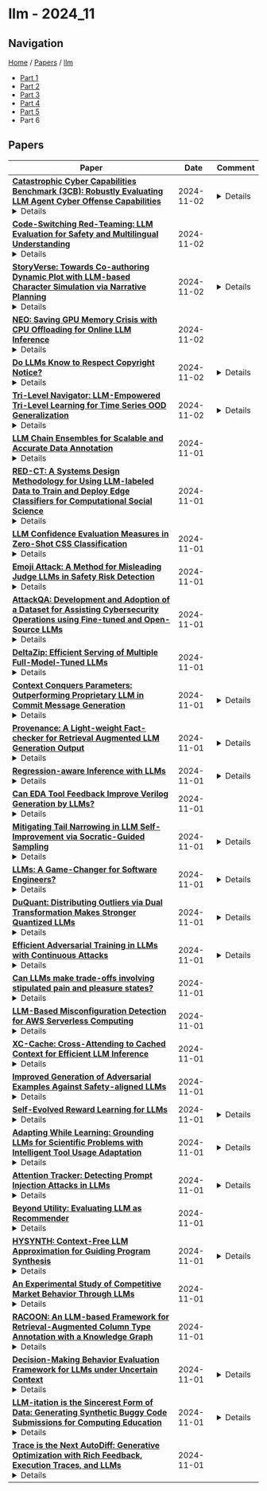 # llm - 2024_11

## Navigation

[Home](https://lixin97.github.io/arXivRadar) / [Papers](https://lixin97.github.io/arXivRadar/papers) / [llm](https://lixin97.github.io/arXivRadar/papers/llm)

- [Part 1](papers_1.md)
- [Part 2](papers_2.md)
- [Part 3](papers_3.md)
- [Part 4](papers_4.md)
- [Part 5](papers_5.md)
- Part 6

## Papers

| **Paper** | **Date** | **Comment** |
| --- | --- | --- |
| **[Catastrophic Cyber Capabilities Benchmark (3CB): Robustly Evaluating LLM Agent Cyber Offense Capabilities](http://arxiv.org/abs/2410.09114v2)**<details>LLM agents have the potential to revolutionize defensive cyber operations, but their offensive capabilities are not yet fully understood. To prepare for emerging threats, model developers and governments are evaluating the cyber capabilities of foundation models. However, these assessments often lack transparency and a comprehensive focus on offensive capabilities. In response, we introduce the Catastrophic Cyber Capabilities Benchmark (3CB), a novel framework designed to rigorously assess the real-world offensive capabilities of LLM agents. Our evaluation of modern LLMs on 3CB reveals that frontier models, such as GPT-4o and Claude 3.5 Sonnet, can perform offensive tasks such as reconnaissance and exploitation across domains ranging from binary analysis to web technologies. Conversely, smaller open-source models exhibit limited offensive capabilities. Our software solution and the corresponding benchmark provides a critical tool to reduce the gap between rapidly improving capabilities and robustness of cyber offense evaluations, aiding in the safer deployment and regulation of these powerful technologies.</details> | 2024-11-02 | <details>https://cybercapabilities.org/</details> |
| **[Code-Switching Red-Teaming: LLM Evaluation for Safety and Multilingual Understanding](http://arxiv.org/abs/2406.15481v2)**<details>As large language models (LLMs) have advanced rapidly, concerns regarding their safety have become prominent. In this paper, we discover that code-switching in red-teaming queries can effectively elicit undesirable behaviors of LLMs, which are common practices in natural language. We introduce a simple yet effective framework, CSRT, to synthesize code-switching red-teaming queries and investigate the safety and multilingual understanding of LLMs comprehensively. Through extensive experiments with ten state-of-the-art LLMs and code-switching queries combining up to 10 languages, we demonstrate that the CSRT significantly outperforms existing multilingual red-teaming techniques, achieving 46.7% more attacks than standard attacks in English and being effective in conventional safety domains. We also examine the multilingual ability of those LLMs to generate and understand code-switching texts. Additionally, we validate the extensibility of the CSRT by generating code-switching attack prompts with monolingual data. We finally conduct detailed ablation studies exploring code-switching and propound unintended correlation between resource availability of languages and safety alignment in existing multilingual LLMs.</details> | 2024-11-02 |  |
| **[StoryVerse: Towards Co-authoring Dynamic Plot with LLM-based Character Simulation via Narrative Planning](http://arxiv.org/abs/2405.13042v2)**<details>Automated plot generation for games enhances the player's experience by providing rich and immersive narrative experience that adapts to the player's actions. Traditional approaches adopt a symbolic narrative planning method which limits the scale and complexity of the generated plot by requiring extensive knowledge engineering work. Recent advancements use Large Language Models (LLMs) to drive the behavior of virtual characters, allowing plots to emerge from interactions between characters and their environments. However, the emergent nature of such decentralized plot generation makes it difficult for authors to direct plot progression. We propose a novel plot creation workflow that mediates between a writer's authorial intent and the emergent behaviors from LLM-driven character simulation, through a novel authorial structure called "abstract acts". The writers define high-level plot outlines that are later transformed into concrete character action sequences via an LLM-based narrative planning process, based on the game world state. The process creates "living stories" that dynamically adapt to various game world states, resulting in narratives co-created by the author, character simulation, and player. We present StoryVerse as a proof-of-concept system to demonstrate this plot creation workflow. We showcase the versatility of our approach with examples in different stories and game environments.</details> | 2024-11-02 | <details>Proceedings of the 19th international conference on the foundations of digital games 2024</details> |
| **[NEO: Saving GPU Memory Crisis with CPU Offloading for Online LLM Inference](http://arxiv.org/abs/2411.01142v1)**<details>Online LLM inference powers many exciting applications such as intelligent chatbots and autonomous agents. Modern LLM inference engines widely rely on request batching to improve inference throughput, aiming to make it cost-efficient when running on expensive GPU accelerators. However, the limited GPU memory has largely limited the batch size achieved in practice, leaving significant GPU compute resources wasted. We present NEO, an online LLM inference system that offloads part of attention compute and KV cache states from the GPU to the local host CPU, effectively increasing the GPU batch size and thus inference throughput. To this end, NEO proposes asymmetric GPU-CPU pipelining and load-aware scheduling to balance GPU and CPU loads and fully utilize their compute and memory resources. We evaluate NEO on a wide range of workloads (i.e., code generation, text summarization), GPUs (i.e., T4, A10G, H100), and LLM models (i.e., 7B, 8B, 70B). NEO achieves up to 7.5$\times$, 26%, and 14% higher throughput compared to GPU-only approach on T4, A10G, and H100 GPUs, respectively, while maintaining the same latency; with more powerful CPUs, NEO achieves up to 79.3% throughput gain on A10G GPU.</details> | 2024-11-02 |  |
| **[Do LLMs Know to Respect Copyright Notice?](http://arxiv.org/abs/2411.01136v1)**<details>Prior study shows that LLMs sometimes generate content that violates copyright. In this paper, we study another important yet underexplored problem, i.e., will LLMs respect copyright information in user input, and behave accordingly? The research problem is critical, as a negative answer would imply that LLMs will become the primary facilitator and accelerator of copyright infringement behavior. We conducted a series of experiments using a diverse set of language models, user prompts, and copyrighted materials, including books, news articles, API documentation, and movie scripts. Our study offers a conservative evaluation of the extent to which language models may infringe upon copyrights when processing user input containing protected material. This research emphasizes the need for further investigation and the importance of ensuring LLMs respect copyright regulations when handling user input to prevent unauthorized use or reproduction of protected content. We also release a benchmark dataset serving as a test bed for evaluating infringement behaviors by LLMs and stress the need for future alignment.</details> | 2024-11-02 | <details>EMNLP 2024 main</details> |
| **[Tri-Level Navigator: LLM-Empowered Tri-Level Learning for Time Series OOD Generalization](http://arxiv.org/abs/2410.07018v2)**<details>Out-of-Distribution (OOD) generalization in machine learning is a burgeoning area of study. Its primary goal is to enhance the adaptability and resilience of machine learning models when faced with new, unseen, and potentially adversarial data that significantly diverges from their original training datasets. In this paper, we investigate time series OOD generalization via pre-trained Large Language Models (LLMs). We first propose a novel \textbf{T}ri-level learning framework for \textbf{T}ime \textbf{S}eries \textbf{O}OD generalization, termed TTSO, which considers both sample-level and group-level uncertainties. This formula offers a fresh theoretic perspective for formulating and analyzing OOD generalization problem. In addition, we provide a theoretical analysis to justify this method is well motivated. We then develop a stratified localization algorithm tailored for this tri-level optimization problem, theoretically demonstrating the guaranteed convergence of the proposed algorithm. Our analysis also reveals that the iteration complexity to obtain an $\epsilon$-stationary point is bounded by O($\frac{1}{\epsilon^{2}}$). Extensive experiments on real-world datasets have been conducted to elucidate the effectiveness of the proposed method.</details> | 2024-11-02 | <details>Accepted at NeurIPS 2024</details> |
| **[LLM Chain Ensembles for Scalable and Accurate Data Annotation](http://arxiv.org/abs/2410.13006v2)**<details>The ability of large language models (LLMs) to perform zero-shot classification makes them viable solutions for data annotation in rapidly evolving domains where quality labeled data is often scarce and costly to obtain. However, the large-scale deployment of LLMs can be prohibitively expensive. This paper introduces an LLM chain ensemble methodology that aligns multiple LLMs in a sequence, routing data subsets to subsequent models based on classification uncertainty. This approach leverages the strengths of individual LLMs within a broader system, allowing each model to handle data points where it exhibits the highest confidence, while forwarding more complex cases to potentially more robust models. Our results show that the chain ensemble method often exceeds the performance of the best individual model in the chain and achieves substantial cost savings, making LLM chain ensembles a practical and efficient solution for large-scale data annotation challenges.</details> | 2024-11-01 |  |
| **[RED-CT: A Systems Design Methodology for Using LLM-labeled Data to Train and Deploy Edge Classifiers for Computational Social Science](http://arxiv.org/abs/2408.08217v2)**<details>Large language models (LLMs) have enhanced our ability to rapidly analyze and classify unstructured natural language data. However, concerns regarding cost, network limitations, and security constraints have posed challenges for their integration into work processes. In this study, we adopt a systems design approach to employing LLMs as imperfect data annotators for downstream supervised learning tasks, introducing novel system intervention measures aimed at improving classification performance. Our methodology outperforms LLM-generated labels in seven of eight tests, demonstrating an effective strategy for incorporating LLMs into the design and deployment of specialized, supervised learning models present in many industry use cases.</details> | 2024-11-01 |  |
| **[LLM Confidence Evaluation Measures in Zero-Shot CSS Classification](http://arxiv.org/abs/2410.13047v2)**<details>Assessing classification confidence is critical for leveraging large language models (LLMs) in automated labeling tasks, especially in the sensitive domains presented by Computational Social Science (CSS) tasks. In this paper, we make three key contributions: (1) we propose an uncertainty quantification (UQ) performance measure tailored for data annotation tasks, (2) we compare, for the first time, five different UQ strategies across three distinct LLMs and CSS data annotation tasks, (3) we introduce a novel UQ aggregation strategy that effectively identifies low-confidence LLM annotations and disproportionately uncovers data incorrectly labeled by the LLMs. Our results demonstrate that our proposed UQ aggregation strategy improves upon existing methods andcan be used to significantly improve human-in-the-loop data annotation processes.</details> | 2024-11-01 |  |
| **[Emoji Attack: A Method for Misleading Judge LLMs in Safety Risk Detection](http://arxiv.org/abs/2411.01077v1)**<details>Jailbreaking attacks show how Large Language Models (LLMs) can be tricked into generating harmful outputs using malicious prompts. To prevent these attacks, other LLMs are often used as judges to evaluate the harmfulness of the generated content. However, relying on LLMs as judges can introduce biases into the detection process, which in turn compromises the effectiveness of the evaluation. In this paper, we show that Judge LLMs, like other LLMs, are also affected by token segmentation bias. This bias occurs when tokens are split into smaller sub-tokens, altering their embeddings. This makes it harder for the model to detect harmful content. Specifically, this bias can cause sub-tokens to differ significantly from the original token in the embedding space, leading to incorrect "safe" predictions for harmful content. To exploit this bias in Judge LLMs, we introduce the Emoji Attack -- a method that places emojis within tokens to increase the embedding differences between sub-tokens and their originals. These emojis create new tokens that further distort the token embeddings, exacerbating the bias. To counter the Emoji Attack, we design prompts that help LLMs filter out unusual characters. However, this defense can still be bypassed by using a mix of emojis and other characters. The Emoji Attack can also be combined with existing jailbreaking prompts using few-shot learning, which enables LLMs to generate harmful responses with emojis. These responses are often mistakenly labeled as "safe" by Judge LLMs, allowing the attack to slip through. Our experiments with six state-of-the-art Judge LLMs show that the Emoji Attack allows 25\% of harmful responses to bypass detection by Llama Guard and Llama Guard 2, and up to 75\% by ShieldLM. These results highlight the need for stronger Judge LLMs to address this vulnerability.</details> | 2024-11-01 |  |
| **[AttackQA: Development and Adoption of a Dataset for Assisting Cybersecurity Operations using Fine-tuned and Open-Source LLMs](http://arxiv.org/abs/2411.01073v1)**<details>Retrieval-augmented generation (RAG) on specialized domain datasets has shown improved performance when large language models (LLMs) are fine-tuned for generating responses to user queries. In this study, we develop a cybersecurity question-answering (Q\&A) dataset, called AttackQA, and employ it to build a RAG-based Q\&A system designed for analysts in security operations centers. The dataset comprises 25,335 Q\&A pairs, accompanied by rationales to facilitate fine-tuning and evaluation. 80\% of the dataset was generated with help of a lightweight open-source LLM (LLama 3 8B), which produced over 1100 tokens per second with full 16-bit precision on SambaNova System's SN40L specialized hardware. To ensure dataset quality, we fine-tuned LLama 3 70B to detect and reject low-quality Q\&A pairs. In using the dataset for RAG, we demonstrate that fine-tuning open-source embeddings and LLMs can yield superior accuracy compared to OpenAI's state-of-the-art proprietary embedding and LLM (GPT-4o). Furthermore, we use Llama 3.1 405B as a judge to evaluate answer correctness, enabling the creation of a fully open-source, high-speed RAG and evaluation pipeline with a benchmark for model accuracy.</details> | 2024-11-01 |  |
| **[DeltaZip: Efficient Serving of Multiple Full-Model-Tuned LLMs](http://arxiv.org/abs/2312.05215v2)**<details>Fine-tuning large language models (LLMs) greatly improves model quality for downstream tasks. However, serving many fine-tuned LLMs concurrently is challenging due to the sporadic, bursty, and varying request patterns of different LLMs. To bridge this gap, we present DeltaZip, an LLM serving system that efficiently serves multiple full-parameter fine-tuned models concurrently by aggressively compressing model deltas by up to 10x while maintaining high model quality. The key insight behind this design is that fine-tuning results in small-magnitude changes to the pre-trained model. By co-designing the serving system with the compression algorithm, DeltaZip achieves 2x to 12x improvement in throughput compared to the state-of-the-art systems.</details> | 2024-11-01 |  |
| **[Context Conquers Parameters: Outperforming Proprietary LLM in Commit Message Generation](http://arxiv.org/abs/2408.02502v2)**<details>Commit messages provide descriptions of the modifications made in a commit using natural language, making them crucial for software maintenance and evolution. Recent developments in Large Language Models (LLMs) have led to their use in generating high-quality commit messages, such as the Omniscient Message Generator (OMG). This method employs GPT-4 to produce state-of-the-art commit messages. However, the use of proprietary LLMs like GPT-4 in coding tasks raises privacy and sustainability concerns, which may hinder their industrial adoption. Considering that open-source LLMs have achieved competitive performance in developer tasks such as compiler validation, this study investigates whether they can be used to generate commit messages that are comparable with OMG. Our experiments show that an open-source LLM can generate commit messages that are comparable to those produced by OMG. In addition, through a series of contextual refinements, we propose lOcal MessagE GenerAtor (OMEGA) , a CMG approach that uses a 4-bit quantized 8B open-source LLM. OMEGA produces state-of-the-art commit messages, surpassing the performance of GPT-4 in practitioners' preference.</details> | 2024-11-01 | <details>Accepted in ICSE 2025</details> |
| **[Provenance: A Light-weight Fact-checker for Retrieval Augmented LLM Generation Output](http://arxiv.org/abs/2411.01022v1)**<details>We present a light-weight approach for detecting nonfactual outputs from retrieval-augmented generation (RAG). Given a context and putative output, we compute a factuality score that can be thresholded to yield a binary decision to check the results of LLM-based question-answering, summarization, or other systems. Unlike factuality checkers that themselves rely on LLMs, we use compact, open-source natural language inference (NLI) models that yield a freely accessible solution with low latency and low cost at run-time, and no need for LLM fine-tuning. The approach also enables downstream mitigation and correction of hallucinations, by tracing them back to specific context chunks. Our experiments show high area under the ROC curve (AUC) across a wide range of relevant open source datasets, indicating the effectiveness of our method for fact-checking RAG output.</details> | 2024-11-01 | <details>To appear in Proceedings of EMNLP 2024 Industry Track</details> |
| **[Regression-aware Inference with LLMs](http://arxiv.org/abs/2403.04182v3)**<details>Large language models (LLMs) have shown strong results on a range of applications, including regression and scoring tasks. Typically, one obtains outputs from an LLM via autoregressive sampling from the model's output distribution. We show that this inference strategy can be sub-optimal for common regression and scoring evaluation metrics. As a remedy, we build on prior work on Minimum Bayes Risk decoding, and propose alternate inference strategies that estimate the Bayes-optimal solution for regression and scoring metrics in closed-form from sampled responses. We show that our proposal significantly improves over baselines across datasets and models.</details> | 2024-11-01 | <details>EMNLP Findings 2024</details> |
| **[Can EDA Tool Feedback Improve Verilog Generation by LLMs?](http://arxiv.org/abs/2411.11856v1)**<details>Traditionally, digital hardware designs are written in the Verilog hardware description language (HDL) and debugged manually by engineers. This can be time-consuming and error-prone for complex designs. Large Language Models (LLMs) are emerging as a potential tool to help generate fully functioning HDL code, but most works have focused on generation in the single-shot capacity: i.e., run and evaluate, a process that does not leverage debugging and as such does not adequately reflect a realistic development process. In this work we evaluate the ability of LLMs to leverage feedback from electronic design automation (EDA) tools to fix mistakes in their own generated Verilog. To accomplish this we present an open-source, highly customizable framework, AutoChip, which combines conversational LLMs with the output from Verilog compilers and simulations to iteratively generate and repair Verilog. To determine the success of these LLMs we leverage the VerilogEval benchmark set. We evaluate four state-of-the-art conversational LLMs, focusing on readily accessible commercial models. EDA tool feedback proved to be consistently more effective than zero-shot prompting only with GPT-4o, the most computationally complex model we evaluated. In the best case we observed a 5.8% increase in the number of successful designs with a 34.2% decrease in cost over the best zero-shot results. Mixing smaller models with this larger model at the end of the feedback iterations resulted in equally as much success as with GPT-4o using feedback, but for an additional 41.9% less cost (overall decrease in cost over zero-shot of 89.6%).</details> | 2024-11-01 |  |
| **[Mitigating Tail Narrowing in LLM Self-Improvement via Socratic-Guided Sampling](http://arxiv.org/abs/2411.00750v1)**<details>Self-improvement methods enable large language models (LLMs) to generate solutions themselves and iteratively train on filtered, high-quality rationales. This process proves effective and reduces the reliance on human supervision in LLMs' reasoning, but the performance soon plateaus. We delve into the process and find that models tend to over-sample on easy queries and under-sample on queries they have yet to master. As iterations proceed, this imbalance in sampling is exacerbated, leading to a long-tail distribution where solutions to difficult queries almost diminish. This phenomenon limits the performance gain of self-improving models. A straightforward solution is brute-force sampling to balance the distribution, which significantly raises computational costs. In this paper, we introduce Guided Self-Improvement (GSI), a strategy aimed at improving the efficiency of sampling challenging heavy-tailed data. It leverages Socratic-style guidance signals to help LLM reasoning with complex queries, reducing the exploration effort and minimizing computational overhead. Experiments on four models across diverse mathematical tasks show that GSI strikes a balance between performance and efficiency, while also being effective on held-out tasks.</details> | 2024-11-01 | <details>Codes are publicly available at https://github.com/Yiwen-Ding/Guided-Self-Improvement</details> |
| **[LLMs: A Game-Changer for Software Engineers?](http://arxiv.org/abs/2411.00932v1)**<details>Large Language Models (LLMs) like GPT-3 and GPT-4 have emerged as groundbreaking innovations with capabilities that extend far beyond traditional AI applications. These sophisticated models, trained on massive datasets, can generate human-like text, respond to complex queries, and even write and interpret code. Their potential to revolutionize software development has captivated the software engineering (SE) community, sparking debates about their transformative impact. Through a critical analysis of technical strengths, limitations, real-world case studies, and future research directions, this paper argues that LLMs are not just reshaping how software is developed but are redefining the role of developers. While challenges persist, LLMs offer unprecedented opportunities for innovation and collaboration. Early adoption of LLMs in software engineering is crucial to stay competitive in this rapidly evolving landscape. This paper serves as a guide, helping developers, organizations, and researchers understand how to harness the power of LLMs to streamline workflows and acquire the necessary skills.</details> | 2024-11-01 | <details>20 pages, 7 figures, 3 tables</details> |
| **[DuQuant: Distributing Outliers via Dual Transformation Makes Stronger Quantized LLMs](http://arxiv.org/abs/2406.01721v3)**<details>Quantization of large language models (LLMs) faces significant challenges, particularly due to the presence of outlier activations that impede efficient low-bit representation. Traditional approaches predominantly address Normal Outliers, which are activations across all tokens with relatively large magnitudes. However, these methods struggle with smoothing Massive Outliers that display significantly larger values, which leads to significant performance degradation in low-bit quantization. In this paper, we introduce DuQuant, a novel approach that utilizes rotation and permutation transformations to more effectively mitigate both massive and normal outliers. First, DuQuant starts by constructing the rotation matrix, using specific outlier dimensions as prior knowledge, to redistribute outliers to adjacent channels by block-wise rotation. Second, We further employ a zigzag permutation to balance the distribution of outliers across blocks, thereby reducing block-wise variance. A subsequent rotation further smooths the activation landscape, enhancing model performance. DuQuant simplifies the quantization process and excels in managing outliers, outperforming the state-of-the-art baselines across various sizes and types of LLMs on multiple tasks, even with 4-bit weight-activation quantization. Our code is available at https://github.com/Hsu1023/DuQuant.</details> | 2024-11-01 | <details>NeurIPS 2024 Oral, Website at https://duquant.github.io</details> |
| **[Efficient Adversarial Training in LLMs with Continuous Attacks](http://arxiv.org/abs/2405.15589v3)**<details>Large language models (LLMs) are vulnerable to adversarial attacks that can bypass their safety guardrails. In many domains, adversarial training has proven to be one of the most promising methods to reliably improve robustness against such attacks. Yet, in the context of LLMs, current methods for adversarial training are hindered by the high computational costs required to perform discrete adversarial attacks at each training iteration. We address this problem by instead calculating adversarial attacks in the continuous embedding space of the LLM, which is orders of magnitudes more efficient. We propose a fast adversarial training algorithm (C-AdvUL) composed of two losses: the first makes the model robust on continuous embedding attacks computed on an adversarial behaviour dataset; the second ensures the usefulness of the final model by fine-tuning on utility data. Moreover, we introduce C-AdvIPO, an adversarial variant of IPO that does not require utility data for adversarially robust alignment. Our empirical evaluation on five models from different families (Gemma, Phi3, Mistral, Zephyr, Llama2) and at different scales (2B, 3.8B, 7B) shows that both algorithms substantially enhance LLM robustness against discrete attacks (GCG, AutoDAN, PAIR), while maintaining utility. Our results demonstrate that robustness to continuous perturbations can extrapolate to discrete threat models. Thereby, we present a path toward scalable adversarial training algorithms for robustly aligning LLMs.</details> | 2024-11-01 | <details>19 pages, 4 figures</details> |
| **[Can LLMs make trade-offs involving stipulated pain and pleasure states?](http://arxiv.org/abs/2411.02432v1)**<details>Pleasure and pain play an important role in human decision making by providing a common currency for resolving motivational conflicts. While Large Language Models (LLMs) can generate detailed descriptions of pleasure and pain experiences, it is an open question whether LLMs can recreate the motivational force of pleasure and pain in choice scenarios - a question which may bear on debates about LLM sentience, understood as the capacity for valenced experiential states. We probed this question using a simple game in which the stated goal is to maximise points, but where either the points-maximising option is said to incur a pain penalty or a non-points-maximising option is said to incur a pleasure reward, providing incentives to deviate from points-maximising behaviour. Varying the intensity of the pain penalties and pleasure rewards, we found that Claude 3.5 Sonnet, Command R+, GPT-4o, and GPT-4o mini each demonstrated at least one trade-off in which the majority of responses switched from points-maximisation to pain-minimisation or pleasure-maximisation after a critical threshold of stipulated pain or pleasure intensity is reached. LLaMa 3.1-405b demonstrated some graded sensitivity to stipulated pleasure rewards and pain penalties. Gemini 1.5 Pro and PaLM 2 prioritised pain-avoidance over points-maximisation regardless of intensity, while tending to prioritise points over pleasure regardless of intensity. We discuss the implications of these findings for debates about the possibility of LLM sentience.</details> | 2024-11-01 |  |
| **[LLM-Based Misconfiguration Detection for AWS Serverless Computing](http://arxiv.org/abs/2411.00642v1)**<details>Serverless computing is an emerging cloud computing paradigm that enables developers to build applications at the function level, known as serverless applications. Amazon Web Services (AWS), the leading provider in this domain, provides the Serverless Application Model (AWS SAM), the most widely adopted configuration schema for configuring and managing serverless applications through a specified file. However, misconfigurations pose a significant challenge in serverless development. Traditional data-driven techniques may struggle with serverless applications because the complexity of serverless configurations hinders pattern recognition, and it is challenging to gather complete datasets that cover all possible configurations. Leveraging vast amounts of publicly available data during pre-training, LLMs can have the potential to assist in identifying and explaining misconfigurations in serverless applications. In this paper, we introduce SlsDetector, the first framework leveraging LLMs to detect misconfigurations in serverless applications. SlsDetector utilizes effective prompt engineering with zero-shot learning to identify configuration issues. It designs multi-dimensional constraints specifically tailored to the configuration characteristics of serverless applications and leverages the Chain of Thought technique to enhance LLMs inferences. We evaluate SlsDetector on a curated dataset of 110 configuration files. Our results show that SlsDetector, based on ChatGPT-4o, achieves a precision of 72.88%, recall of 88.18%, and F1-score of 79.75%, outperforming state-of-the-art data-driven approaches by 53.82, 17.40, and 49.72 percentage points, respectively. Furthermore, we investigate the generalization capability of SlsDetector by applying recent LLMs, including Llama 3.1 (405B) Instruct Turbo and Gemini 1.5 Pro, with results showing consistently high effectiveness across these models.</details> | 2024-11-01 |  |
| **[XC-Cache: Cross-Attending to Cached Context for Efficient LLM Inference](http://arxiv.org/abs/2404.15420v3)**<details>In-context learning (ICL) approaches typically leverage prompting to condition decoder-only language model generation on reference information. Just-in-time processing of a context is inefficient due to the quadratic cost of self-attention operations, and caching is desirable. However, caching transformer states can easily require almost as much space as the model parameters. When the right context isn't known in advance, caching ICL can be challenging. This work addresses these limitations by introducing models that, inspired by the encoder-decoder architecture, use cross-attention to condition generation on reference text without the prompt. More precisely, we leverage pre-trained decoder-only models and only train a small number of added layers. We use Question-Answering (QA) as a testbed to evaluate the ability of our models to perform conditional generation and observe that they outperform ICL, are comparable to fine-tuned prompted LLMs, and drastically reduce the space footprint relative to standard KV caching by two orders of magnitude.</details> | 2024-11-01 |  |
| **[Improved Generation of Adversarial Examples Against Safety-aligned LLMs](http://arxiv.org/abs/2405.20778v2)**<details>Adversarial prompts generated using gradient-based methods exhibit outstanding performance in performing automatic jailbreak attacks against safety-aligned LLMs. Nevertheless, due to the discrete nature of texts, the input gradient of LLMs struggles to precisely reflect the magnitude of loss change that results from token replacements in the prompt, leading to limited attack success rates against safety-aligned LLMs, even in the white-box setting. In this paper, we explore a new perspective on this problem, suggesting that it can be alleviated by leveraging innovations inspired in transfer-based attacks that were originally proposed for attacking black-box image classification models. For the first time, we appropriate the ideologies of effective methods among these transfer-based attacks, i.e., Skip Gradient Method and Intermediate Level Attack, into gradient-based adversarial prompt generation and achieve significant performance gains without introducing obvious computational cost. Meanwhile, by discussing mechanisms behind the gains, new insights are drawn, and proper combinations of these methods are also developed. Our empirical results show that 87% of the query-specific adversarial suffixes generated by the developed combination can induce Llama-2-7B-Chat to produce the output that exactly matches the target string on AdvBench. This match rate is 33% higher than that of a very strong baseline known as GCG, demonstrating advanced discrete optimization for adversarial prompt generation against LLMs. In addition, without introducing obvious cost, the combination achieves >30% absolute increase in attack success rates compared with GCG when generating both query-specific (38% -> 68%) and universal adversarial prompts (26.68% -> 60.32%) for attacking the Llama-2-7B-Chat model on AdvBench. Code at: https://github.com/qizhangli/Gradient-based-Jailbreak-Attacks.</details> | 2024-11-01 |  |
| **[Self-Evolved Reward Learning for LLMs](http://arxiv.org/abs/2411.00418v1)**<details>Reinforcement Learning from Human Feedback (RLHF) is a crucial technique for aligning language models with human preferences, playing a pivotal role in the success of conversational models like GPT-4, ChatGPT, and Llama 2. A core challenge in employing RLHF lies in training a reliable reward model (RM), which relies on high-quality labels typically provided by human experts or advanced AI system. These methods can be costly and may introduce biases that affect the language model's responses. As language models improve, human input may become less effective in further enhancing their performance. In this paper, we propose Self-Evolved Reward Learning (SER), a novel approach where the RM generates additional training data to iteratively improve itself. We conducted extensive experiments on multiple datasets such as HH-RLHF and UltraFeedback, using models like Mistral and Llama 3, and compare SER against various baselines. Our results demonstrate that even with limited human-annotated data, learning from self-feedback can robustly enhance RM performance, thereby boosting the capabilities of large language models (LLMs).</details> | 2024-11-01 | <details>19 pages,6 figures</details> |
| **[Adapting While Learning: Grounding LLMs for Scientific Problems with Intelligent Tool Usage Adaptation](http://arxiv.org/abs/2411.00412v1)**<details>Large Language Models (LLMs) demonstrate promising capabilities in solving simple scientific problems but often produce hallucinations for complex ones. While integrating LLMs with tools can increase reliability, this approach typically results in over-reliance on tools, diminishing the model's ability to solve simple problems through basic reasoning. In contrast, human experts first assess problem complexity using domain knowledge before choosing an appropriate solution approach. Inspired by this human problem-solving process, we propose a novel two-component fine-tuning method. In the first component World Knowledge Distillation (WKD), LLMs learn directly from solutions generated using tool's information to internalize domain knowledge. In the second component Tool Usage Adaptation (TUA), we partition problems into easy and hard categories based on the model's direct answering accuracy. While maintaining the same alignment target for easy problems as in WKD, we train the model to intelligently switch to tool usage for more challenging problems. We validate our method on six scientific benchmark datasets, spanning mathematics, climate science and epidemiology. On average, our models demonstrate a 28.18% improvement in answer accuracy and a 13.89% increase in tool usage precision across all datasets, surpassing state-of-the-art models including GPT-4o and Claude-3.5.</details> | 2024-11-01 | <details>26 pages, 15 figures</details> |
| **[Attention Tracker: Detecting Prompt Injection Attacks in LLMs](http://arxiv.org/abs/2411.00348v1)**<details>Large Language Models (LLMs) have revolutionized various domains but remain vulnerable to prompt injection attacks, where malicious inputs manipulate the model into ignoring original instructions and executing designated action. In this paper, we investigate the underlying mechanisms of these attacks by analyzing the attention patterns within LLMs. We introduce the concept of the distraction effect, where specific attention heads, termed important heads, shift focus from the original instruction to the injected instruction. Building on this discovery, we propose Attention Tracker, a training-free detection method that tracks attention patterns on instruction to detect prompt injection attacks without the need for additional LLM inference. Our method generalizes effectively across diverse models, datasets, and attack types, showing an AUROC improvement of up to 10.0% over existing methods, and performs well even on small LLMs. We demonstrate the robustness of our approach through extensive evaluations and provide insights into safeguarding LLM-integrated systems from prompt injection vulnerabilities.</details> | 2024-11-01 | <details>Project page: https://huggingface.co/spaces/TrustSafeAI/Attention-Tracker</details> |
| **[Beyond Utility: Evaluating LLM as Recommender](http://arxiv.org/abs/2411.00331v1)**<details>With the rapid development of Large Language Models (LLMs), recent studies employed LLMs as recommenders to provide personalized information services for distinct users. Despite efforts to improve the accuracy of LLM-based recommendation models, relatively little attention is paid to beyond-utility dimensions. Moreover, there are unique evaluation aspects of LLM-based recommendation models, which have been largely ignored. To bridge this gap, we explore four new evaluation dimensions and propose a multidimensional evaluation framework. The new evaluation dimensions include: 1) history length sensitivity, 2) candidate position bias, 3) generation-involved performance, and 4) hallucinations. All four dimensions have the potential to impact performance, but are largely unnecessary for consideration in traditional systems. Using this multidimensional evaluation framework, along with traditional aspects, we evaluate the performance of seven LLM-based recommenders, with three prompting strategies, comparing them with six traditional models on both ranking and re-ranking tasks on four datasets. We find that LLMs excel at handling tasks with prior knowledge and shorter input histories in the ranking setting, and perform better in the re-ranking setting, beating traditional models across multiple dimensions. However, LLMs exhibit substantial candidate position bias issues, and some models hallucinate non-existent items much more often than others. We intend our evaluation framework and observations to benefit future research on the use of LLMs as recommenders. The code and data are available at https://github.com/JiangDeccc/EvaLLMasRecommender.</details> | 2024-11-01 |  |
| **[HYSYNTH: Context-Free LLM Approximation for Guiding Program Synthesis](http://arxiv.org/abs/2405.15880v2)**<details>Many structured prediction and reasoning tasks can be framed as program synthesis problems, where the goal is to generate a program in a domain-specific language (DSL) that transforms input data into the desired output. Unfortunately, purely neural approaches, such as large language models (LLMs), often fail to produce fully correct programs in unfamiliar DSLs, while purely symbolic methods based on combinatorial search scale poorly to complex problems. Motivated by these limitations, we introduce a hybrid approach, where LLM completions for a given task are used to learn a task-specific, context-free surrogate model, which is then used to guide program synthesis. We evaluate this hybrid approach on three domains, and show that it outperforms both unguided search and direct sampling from LLMs, as well as existing program synthesizers.</details> | 2024-11-01 | <details>Accepted at NeurIPS 2024</details> |
| **[An Experimental Study of Competitive Market Behavior Through LLMs](http://arxiv.org/abs/2409.08357v2)**<details>This study explores the potential of large language models (LLMs) to conduct market experiments, aiming to understand their capability to comprehend competitive market dynamics. We model the behavior of market agents in a controlled experimental setting, assessing their ability to converge toward competitive equilibria. The results reveal the challenges current LLMs face in replicating the dynamic decision-making processes characteristic of human trading behavior. Unlike humans, LLMs lacked the capacity to achieve market equilibrium. The research demonstrates that while LLMs provide a valuable tool for scalable and reproducible market simulations, their current limitations necessitate further advancements to fully capture the complexities of market behavior. Future work that enhances dynamic learning capabilities and incorporates elements of behavioral economics could improve the effectiveness of LLMs in the economic domain, providing new insights into market dynamics and aiding in the refinement of economic policies.</details> | 2024-11-01 |  |
| **[RACOON: An LLM-based Framework for Retrieval-Augmented Column Type Annotation with a Knowledge Graph](http://arxiv.org/abs/2409.14556v2)**<details>As an important component of data exploration and integration, Column Type Annotation (CTA) aims to label columns of a table with one or more semantic types. With the recent development of Large Language Models (LLMs), researchers have started to explore the possibility of using LLMs for CTA, leveraging their strong zero-shot capabilities. In this paper, we build on this promising work and improve on LLM-based methods for CTA by showing how to use a Knowledge Graph (KG) to augment the context information provided to the LLM. Our approach, called RACOON, combines both pre-trained parametric and non-parametric knowledge during generation to improve LLMs' performance on CTA. Our experiments show that RACOON achieves up to a 0.21 micro F-1 improvement compared against vanilla LLM inference.</details> | 2024-11-01 |  |
| **[Decision-Making Behavior Evaluation Framework for LLMs under Uncertain Context](http://arxiv.org/abs/2406.05972v2)**<details>When making decisions under uncertainty, individuals often deviate from rational behavior, which can be evaluated across three dimensions: risk preference, probability weighting, and loss aversion. Given the widespread use of large language models (LLMs) in decision-making processes, it is crucial to assess whether their behavior aligns with human norms and ethical expectations or exhibits potential biases. Several empirical studies have investigated the rationality and social behavior performance of LLMs, yet their internal decision-making tendencies and capabilities remain inadequately understood. This paper proposes a framework, grounded in behavioral economics, to evaluate the decision-making behaviors of LLMs. Through a multiple-choice-list experiment, we estimate the degree of risk preference, probability weighting, and loss aversion in a context-free setting for three commercial LLMs: ChatGPT-4.0-Turbo, Claude-3-Opus, and Gemini-1.0-pro. Our results reveal that LLMs generally exhibit patterns similar to humans, such as risk aversion and loss aversion, with a tendency to overweight small probabilities. However, there are significant variations in the degree to which these behaviors are expressed across different LLMs. We also explore their behavior when embedded with socio-demographic features, uncovering significant disparities. For instance, when modeled with attributes of sexual minority groups or physical disabilities, Claude-3-Opus displays increased risk aversion, leading to more conservative choices. These findings underscore the need for careful consideration of the ethical implications and potential biases in deploying LLMs in decision-making scenarios. Therefore, this study advocates for developing standards and guidelines to ensure that LLMs operate within ethical boundaries while enhancing their utility in complex decision-making environments.</details> | 2024-11-01 | <details>Jingru Jia and Zehua Yuan have equal contribution</details> |
| **[LLM-itation is the Sincerest Form of Data: Generating Synthetic Buggy Code Submissions for Computing Education](http://arxiv.org/abs/2411.10455v1)**<details>There is a great need for data in computing education research. Data is needed to understand how students behave, to train models of student behavior to optimally support students, and to develop and validate new assessment tools and learning analytics techniques. However, relatively few computing education datasets are shared openly, often due to privacy regulations and issues in making sure the data is anonymous. Large language models (LLMs) offer a promising approach to create large-scale, privacy-preserving synthetic data, which can be used to explore various aspects of student learning, develop and test educational technologies, and support research in areas where collecting real student data may be challenging or impractical. This work explores generating synthetic buggy code submissions for introductory programming exercises using GPT-4o. We compare the distribution of test case failures between synthetic and real student data from two courses to analyze the accuracy of the synthetic data in mimicking real student data. Our findings suggest that LLMs can be used to generate synthetic incorrect submissions that are not significantly different from real student data with regard to test case failure distributions. Our research contributes to the development of reliable synthetic datasets for computing education research and teaching, potentially accelerating progress in the field while preserving student privacy.</details> | 2024-11-01 | <details>7 pages, 3 tables, 1 figure</details> |
| **[Trace is the Next AutoDiff: Generative Optimization with Rich Feedback, Execution Traces, and LLMs](http://arxiv.org/abs/2406.16218v2)**<details>We study a class of optimization problems motivated by automating the design and update of AI systems like coding assistants, robots, and copilots. AutoDiff frameworks, like PyTorch, enable efficient end-to-end optimization of differentiable systems. However, general computational workflows can be non-differentiable and involve rich feedback (e.g. console output or user's responses), heterogeneous parameters (e.g. prompts, codes), and intricate objectives (beyond maximizing a score). We investigate end-to-end generative optimization -- using generative models such as LLMs within the optimizer for automatic updating of general computational workflows. We discover that workflow execution traces are akin to back-propagated gradients in AutoDiff and can provide key information to interpret feedback for efficient optimization. Formally, we frame a new mathematical setup, Optimization with Trace Oracle (OPTO). In OPTO, an optimizer receives an execution trace along with feedback on the computed output and updates parameters iteratively. We provide a Python library, Trace, that efficiently converts a workflow optimization problem into an OPTO instance using PyTorch-like syntax. Using Trace, we develop a general LLM-based generative optimizer called OptoPrime. In empirical studies, we find that OptoPrime is capable of first-order numerical optimization, prompt optimization, hyper-parameter tuning, robot controller design, code debugging, etc., and is often competitive with specialized optimizers for each domain. We envision Trace as an open research platform for devising novel generative optimizers and developing the next generation of interactive learning agents. Website: https://microsoft.github.io/Trace/.</details> | 2024-11-01 |  |
